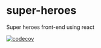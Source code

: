 # super-heroes
Super heroes front-end using react 

[![codecov](https://codecov.io/gh/tnovau/super-heroes/branch/master/graph/badge.svg)](https://codecov.io/gh/tnovau/super-heroes)
